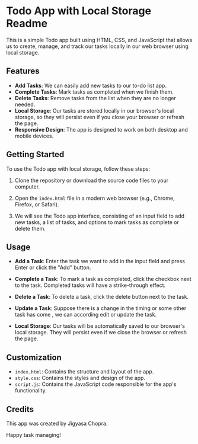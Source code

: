 # Todo App with Local Storage Readme

This is a simple Todo app built using HTML, CSS, and JavaScript that allows us to create, manage, and track our tasks locally in our web browser using local storage.

## Features

- **Add Tasks**: We can easily add new tasks to our to-do list app.
- **Complete Tasks**: Mark tasks as completed when we finish them.
- **Delete Tasks**: Remove tasks from the list when they are no longer needed.
- **Local Storage**: Our tasks are stored locally in our browser's local storage, so they will persist even if you close your browser or refresh the page.
- **Responsive Design**: The app is designed to work on both desktop and mobile devices.

## Getting Started

To use the Todo app with local storage, follow these steps:

1. Clone the repository or download the source code files to your computer.

2. Open the `index.html` file in a modern web browser (e.g., Chrome, Firefox, or Safari).

3. We will see the Todo app interface, consisting of an input field to add new tasks, a list of tasks, and options to mark tasks as complete or delete them.

## Usage

- **Add a Task**: Enter the task we want to add in the input field and press Enter or click the "Add" button.

- **Complete a Task**: To mark a task as completed, click the checkbox next to the task. Completed tasks will have a strike-through effect.

- **Delete a Task**: To delete a task, click the delete button next to the task.

- **Update a Task**: Suppose there is a change in the timing or some other task has come , we can according edit or update the task.

- **Local Storage**: Our tasks will be automatically saved to our browser's local storage. They will persist even if we close the browser or refresh the page.

## Customization

- `index.html`: Contains the structure and layout of the app.
- `style.css`: Contains the styles and design of the app.
- `script.js`: Contains the JavaScript code responsible for the app's functionality.

## Credits

This app was created by Jigyasa Chopra.

Happy task managing!
 
 
